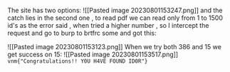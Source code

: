 The site has two options:
![[Pasted image 20230801153247.png]]
and the catch lies in the second one , to read pdf 
we can read only from 1 to 1500 id's as the error said , when tried a higher number , so I intercept the request and go to burp to brtfrc some and got this:

![[Pasted image 20230801153123.png]]
When we try both 386 and 15 we get success on 15:
![[Pasted image 20230801153517.png]]
`vnm{"Congratulations!! Y0U H4VE FOUND ID0R"}`
